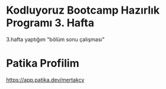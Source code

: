 # Kodluyoruz Bootcamp Hazırlık Programı 3. Hafta

 3.hafta yaptığım "bölüm sonu çalışması"

# Patika Profilim

https://app.patika.dev/mertakcy
